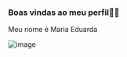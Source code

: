 ### Boas vindas ao meu perfil🤟💜

Meu nome é Maria Eduarda 


![image](https://tenor.com/bUsZk.gif)

